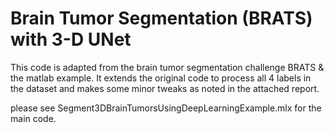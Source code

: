 # Brain Tumor Segmentation (BRATS) with 3-D UNet

This code is adapted from the brain tumor segmentation challenge BRATS & the matlab example. It extends the original code to process all 4 labels in the dataset and makes some minor tweaks as noted in the attached report.

please see Segment3DBrainTumorsUsingDeepLearningExample.mlx for the main code.
